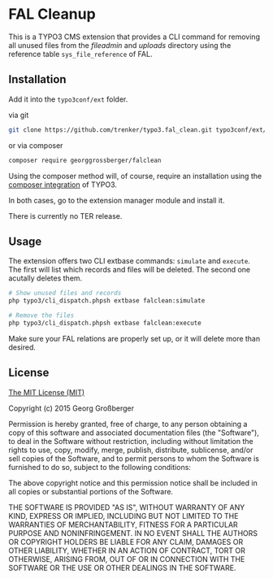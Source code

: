 # FAL Cleanup

This is a TYPO3 CMS extension that provides a CLI command for removing all unused files from the *fileadmin* and *uploads* directory using the reference table `sys_file_reference` of FAL.

## Installation

Add it into the `typo3conf/ext` folder.

via git
```bash
git clone https://github.com/trenker/typo3.fal_clean.git typo3conf/ext/fal_clean
```

or via composer
```bash
composer require georggrossberger/falclean
```

Using the composer method will, of course, require an installation using the [composer integration](http://composer.typo3.org) of TYPO3.

In both cases, go to the extension manager module and install it.

There is currently no TER release.

## Usage

The extension offers two CLI extbase commands: `simulate` and `execute`. The first will list which records and files will be deleted. The second one acutally deletes them.

```bash
# Show unused files and records
php typo3/cli_dispatch.phpsh extbase falclean:simulate

# Remove the files
php typo3/cli_dispatch.phpsh extbase falclean:execute
```

Make sure your FAL relations are properly set up, or it will delete more than desired.

## License

[The MIT License (MIT)](http://opensource.org/licenses/MIT)

Copyright (c) 2015 Georg Großberger

Permission is hereby granted, free of charge, to any person obtaining a copy
of this software and associated documentation files (the "Software"), to deal
in the Software without restriction, including without limitation the rights
to use, copy, modify, merge, publish, distribute, sublicense, and/or sell
copies of the Software, and to permit persons to whom the Software is
furnished to do so, subject to the following conditions:

The above copyright notice and this permission notice shall be included in
all copies or substantial portions of the Software.

THE SOFTWARE IS PROVIDED "AS IS", WITHOUT WARRANTY OF ANY KIND, EXPRESS OR
IMPLIED, INCLUDING BUT NOT LIMITED TO THE WARRANTIES OF MERCHANTABILITY,
FITNESS FOR A PARTICULAR PURPOSE AND NONINFRINGEMENT. IN NO EVENT SHALL THE
AUTHORS OR COPYRIGHT HOLDERS BE LIABLE FOR ANY CLAIM, DAMAGES OR OTHER
LIABILITY, WHETHER IN AN ACTION OF CONTRACT, TORT OR OTHERWISE, ARISING FROM,
OUT OF OR IN CONNECTION WITH THE SOFTWARE OR THE USE OR OTHER DEALINGS IN
THE SOFTWARE.
